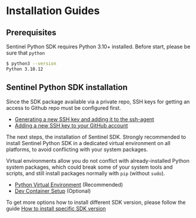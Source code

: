# Installation Guides

## Prerequisites

Sentinel Python SDK requires Python 3.10+ installed. Before start, please be sure that `python` 
```sh
$ python3 --version
Python 3.10.12
```

## Sentinel Python SDK installation

Since the SDK package available via a private repo, SSH keys for getting an access to Github repo must be configured first.
- [Generating a new SSH key and adding it to the ssh-agent](https://docs.github.com/en/authentication/connecting-to-github-with-ssh/generating-a-new-ssh-key-and-adding-it-to-the-ssh-agent)
- [Adding a new SSH key to your GitHub account](https://docs.github.com/en/authentication/connecting-to-github-with-ssh/adding-a-new-ssh-key-to-your-github-account)

The next steps, the installation of Sentinel SDK. Strongly recommended to install Sentinel Python SDK in a dedicated virtual environment on all platforms, to avoid conflicting with your system packages.

Virtual environments allow you do not conflict with already-installed Python system packages, which could break some of your system tools and scripts, and still install packages normally with `pip` (without `sudo`).

- [Python Virtual Environment](/docs/Install/Virtualenv.md) (Recommended)
- [Dev Container Setup](/docs/Install/Dev-Container.md) (Optional)

To get more options how to install different SDK version, please follow the guide [How to install specific SDK version](/docs/Install/Howto-Install-Specific-SDK-Version.md)
